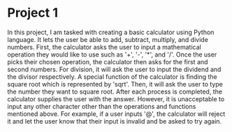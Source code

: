 # Project 1

In this project, I am tasked with creating a basic calculator using Python language. It lets the user be able to add, subtract, multiply, and divide numbers. First, the calculator asks the user to input a mathematical operation they would like to use such as '+', '-', '*', and '/'. Once the user picks their chosen operation, the calculator then asks for the first and second numbers. For division, it will ask the user to input the dividend and the divisor respectively. A special function of the calculator is finding the square root which is represented by 'sqrt'. Then, it will ask the user to type the number they want to square root. After each process is completed, the calculator supplies the user with the answer. However, it is unacceptable to input any other character other than the operations and functions mentioned above. For example, if a user inputs '@', the calculator will reject it and let the user know that their input is invalid and be asked to try again.
